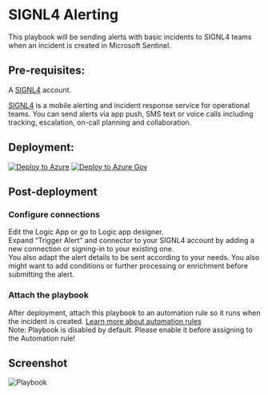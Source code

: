 # SIGNL4 Alerting

This playbook will be sending alerts with basic incidents to SIGNL4 teams when an incident is created in Microsoft Sentinel.

## Pre-requisites:
A [SIGNL4](https://www.signl4.com) account.

[SIGNL4](https://www.signl4.com) is a mobile alerting and incident response service for operational teams. You can send alerts via app push, SMS text or voice calls including tracking, escalation, on-call planning and collaboration.

## Deployment:

[![Deploy to Azure](https://aka.ms/deploytoazurebutton)](https://portal.azure.com/#create/Microsoft.Template/uri/https%3A%2F%2Fraw.githubusercontent.com%2FAzure%2FAzure-Sentinel%2Fmaster%2FSolutions%2SIGNL4%2Data%20Connectors%2Playbooks%2Fazuredeploy.json)
[![Deploy to Azure Gov](https://aka.ms/deploytoazuregovbutton)](https://portal.azure.us/#create/Microsoft.Template/uri/https%3A%2F%2Fraw.githubusercontent.com%2FAzure%2FAzure-Sentinel%2Fmaster%2FSolutions%2SIGNL4%2Data%20Connectors%2Playbooks%2Fazuredeploy.json)

## Post-deployment

### Configure connections
Edit the Logic App or go to Logic app designer.<br/>
Expand “Trigger Alert” and connector to your SIGNL4 account by adding a new connection or signing-in to your existing one.<br/>
You also adapt the alert details to be sent according to your needs. You also might want to add conditions or further processing or enrichment before submitting the alert.

### Attach the playbook
After deployment, attach this playbook to an automation rule so it runs when the incident is created.
[Learn more about automation rules](https://docs.microsoft.com/azure/sentinel/automate-incident-handling-with-automation-rules#creating-and-managing-automation-rules)<br/>
Note: Playbook is disabled by default. Please enable it before assigning to the Automation rule!

## Screenshot
![Playbook](./images/SIGNL4-Playbook.png)
